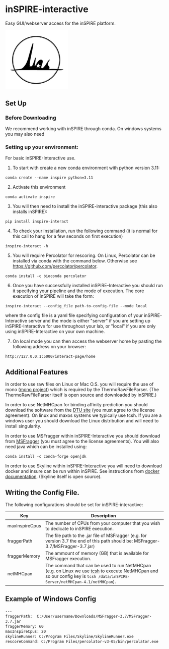 # inSPIRE-interactive

Easy GUI/webserver access for the inSPIRE platform.

<img src="https://raw.githubusercontent.com/QuantSysBio/inSPIRE/master/img/inSPIRE-logo.png" alt="drawing" width="200"/>


## Set Up

### Before Downloading

We recommend working with inSPIRE through conda. On windows systems you may also need

### Setting up your environment:

For basic inSPIRE-Interactive use.

1) To start with create a new conda environment with python version 3.11:

```
conda create --name inspire python=3.11
```

2) Activate this environment

```
conda activate inspire
```

3) You will then need to install the inSPIRE-interactive package (this also installs inSPIRE):

```
pip install inspire-interact
```

4) To check your installation, run the following command (it is normal for this call to hang for a few seconds on first execution)

```
inspire-interact -h
```

5) You will require Percolator for rescoring. On Linux, Percolator can be installed via conda with the command below. Otherwise see https://github.com/percolator/percolator.

```
conda install -c bioconda percolator
```

6) Once you have successfully installed inSPIRE-Interactive you should run it specifying your pipeline and the mode of execution. The core execution of inSPIRE will take the form:

```
inspire-interact --config_file path-to-config-file --mode local
```

where the config file is a yaml file specifying configuration of your inSPIRE-Interactive server and the mode is either "server" if you are setting up inSPIRE-Interactive for use throughout your lab, or "local" if you are only using inSPIRE-Interactive on your own machine.

7) On local mode you can then access the webserver home by pasting the following address on your browser:

```
http://127.0.0.1:5000/interact-page/home
```

## Additional Features

In order to use raw files on Linux or Mac O.S. you will require the use of mono ([mono project](https://www.mono-project.com/download/stable/)) which is required by the ThermoRawFileParser. (The ThermoRawFileParser itself is open source and downloaded by inSPIRE.)

In order to use NetMHCpan for binding affinity prediction you should download the software from the [DTU site](https://services.healthtech.dtu.dk/services/NetMHCpan-4.1/) (you must agree to the license agreement). On linux and maxos systems we typically use tcsh. If you are a windows user you should download the Linux distribution and will need to install singularity.

In order to use MSFragger within inSPIRE-Interactive you should download from [MSFragger](https://github.com/Nesvilab/MSFragger/wiki/Preparing-MSFragger#Downloading-MSFragger) (you must agree to the license agreements). You will also need java which can be installed using:

```
conda install -c conda-forge openjdk
```

In order to use Skyline within inSPIRE-Interactive you will need to download docker and insure can be run within inSPIRE. See instructions from [docker documentation](https://docs.docker.com/desktop/). (Skyline itself is open source).


## Writing the Config File.

The following configurations should be set for inSPIRE-interactive:

| Key   | Description   |
|-------|---------------|
| maxInspireCpus | The number of CPUs from your computer that you wish to dedicate to inSPIRE execution.  |
| fraggerPath    | The file path to the .jar file of MSFragger (e.g. for version 3.7 the end of this path should be: MSFragger-3.7/MSFragger-3.7.jar) |
| fraggerMemory  | The ammount of memory (GB) that is available for MSFragger execution. |
| netMHCpan      | The command that can be used to run NetMHCpan (e.g. on Linux we use [tcsh](https://www.cyberciti.biz/faq/howto-install-csh-shell-on-linux/) to execute NetMHCpan and so our config key is ```tcsh /data/inSPIRE-Server/netMHCpan-4.1/netMHCpan```). |


## Example of Windows Config


```
---
fraggerPath:  C:/User/username/Downloads/MSFragger-3.7/MSFragger-3.7.jar
fraggerMemory: 60
maxInspireCpus: 20
skylineRunner: C:/Program Files/Skyline/SkylineRunner.exe
rescoreCommand: C:/Program Files/percolator-v3-05/bin/percolator.exe
```
